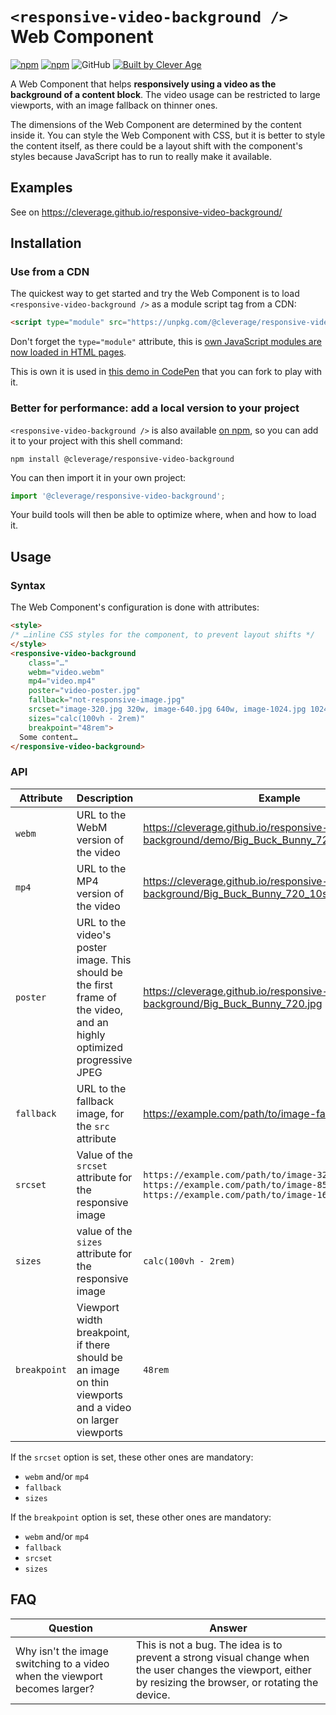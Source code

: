 # `<responsive-video-background />` Web Component

[![npm](https://img.shields.io/npm/v/@cleverage/responsive-video-background)](https://www.npmjs.com/package/@cleverage/responsive-video-background) [![npm](https://img.shields.io/npm/dm/@cleverage/responsive-video-background)](https://www.npmjs.com/package/@cleverage/responsive-video-background) ![GitHub](https://img.shields.io/github/license/cleverage/responsive-video-background) [![Built by Clever Age](https://img.shields.io/badge/Build%20by-Clever%20Age-223445?labelColor=98700e)](https://www.clever-age.com/)

A Web Component that helps **responsively using a video as the background of a content block**. The video usage can be restricted to large viewports, with an image fallback on thinner ones.

The dimensions of the Web Component are determined by the content inside it. You can style the Web Component with CSS, but it is better to style the content itself, as there could be a layout shift with the component's styles because JavaScript has to run to really make it available.

## Examples

See on https://cleverage.github.io/responsive-video-background/

## Installation

### Use from a CDN

The quickest way to get started and try the Web Component is to load `<responsive-video-background />` as a module script tag from a CDN:

```html
<script type="module" src="https://unpkg.com/@cleverage/responsive-video-background@^1"></script>
```

Don't forget the `type="module"` attribute, this is [own JavaScript modules are now loaded in HTML pages](https://developer.mozilla.org/en-US/docs/Web/JavaScript/Guide/Modules#applying_the_module_to_your_html).

This is own it is used in [this demo in CodePen](https://codepen.io/nhoizey/pen/YzawBrq) that you can fork to play with it.

### Better for performance: add a local version to your project

`<responsive-video-background />` is also available [on npm](https://www.npmjs.com/package/@cleverage/responsive-video-background), so you can add it to your project with this shell command:

```shell
npm install @cleverage/responsive-video-background
```

You can then import it in your own project:

```js
import '@cleverage/responsive-video-background';
```

Your build tools will then be able to optimize where, when and how to load it.

## Usage

### Syntax

The Web Component's configuration is done with attributes:

```html
<style>
/* …inline CSS styles for the component, to prevent layout shifts */
</style>
<responsive-video-background
    class="…"
    webm="video.webm"
    mp4="video.mp4"
    poster="video-poster.jpg"
    fallback="not-responsive-image.jpg"
    srcset="image-320.jpg 320w, image-640.jpg 640w, image-1024.jpg 1024w"
    sizes="calc(100vh - 2rem)"
    breakpoint="48rem">
  Some content…
</responsive-video-background>
```

### API

| Attribute | Description | Example |
| --------- | ----------- | ------- |
| `webm` | URL to the WebM version of the video | https://cleverage.github.io/responsive-video-background/demo/Big_Buck_Bunny_720_10s_1MB.webm |
| `mp4` | URL to the MP4 version of the video | https://cleverage.github.io/responsive-video-background/Big_Buck_Bunny_720_10s_1MB.mp4 |
| `poster` | URL to the video's poster image. This should be the first frame of the video, and an highly optimized progressive JPEG | https://cleverage.github.io/responsive-video-background/Big_Buck_Bunny_720.jpg |
| `fallback` | URL to the fallback image, for the `src` attribute | https://example.com/path/to/image-fallback.jpg |
| `srcset` | Value of the `srcset` attribute for the responsive image | `https://example.com/path/to/image-320px.jpg 320w, https://example.com/path/to/image-850px.jpg 850w, https://example.com/path/to/image-1600px.jpg 1600w` |
| `sizes` | value of the `sizes` attribute for the responsive image | `calc(100vh - 2rem)` |
| `breakpoint` | Viewport width breakpoint, if there should be an image on thin viewports and a video on larger viewports | `48rem` |

If the `srcset` option is set, these other ones are mandatory:
- `webm` and/or `mp4`
- `fallback`
- `sizes`

If the `breakpoint` option is set, these other ones are mandatory:
- `webm` and/or `mp4`
- `fallback`
- `srcset`
- `sizes`

## FAQ

| Question | Answer |
| -------- | ------ |
| Why isn't the image switching to a video when the viewport becomes larger? | This is not a bug. The idea is to prevent a strong visual change when the user changes the viewport, either by resizing the browser, or rotating the device. |

